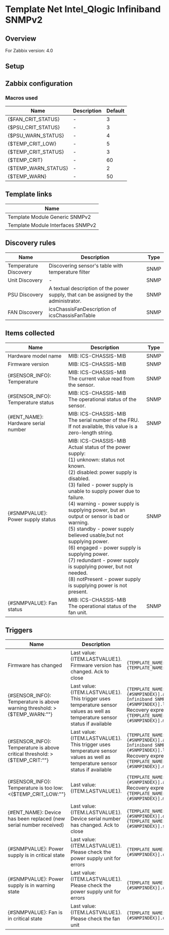 
# Template Net Intel_Qlogic Infiniband SNMPv2

## Overview

For Zabbix version: 4.0  

## Setup


## Zabbix configuration


### Macros used

|Name|Description|Default|
|----|-----------|-------|
|{$FAN_CRIT_STATUS}|-|3|
|{$PSU_CRIT_STATUS}|-|3|
|{$PSU_WARN_STATUS}|-|4|
|{$TEMP_CRIT_LOW}|-|5|
|{$TEMP_CRIT_STATUS}|-|3|
|{$TEMP_CRIT}|-|60|
|{$TEMP_WARN_STATUS}|-|2|
|{$TEMP_WARN}|-|50|

## Template links

|Name|
|----|
|Template Module Generic SNMPv2|
|Template Module Interfaces SNMPv2|

## Discovery rules

|Name|Description|Type|
|----|-----------|----|
|Temperature Discovery|Discovering sensor's table with temperature filter|SNMP|
|Unit Discovery|-|SNMP|
|PSU Discovery|A textual description of the power supply, that can be assigned by the administrator.|SNMP|
|FAN Discovery|icsChassisFanDescription of icsChassisFanTable|SNMP|

## Items collected

|Name|Description|Type|
|----|-----------|----|
|Hardware model name|MIB: ICS-CHASSIS-MIB</br>|SNMP|
|Firmware version|MIB: ICS-CHASSIS-MIB</br>|SNMP|
|{#SENSOR_INFO}: Temperature|MIB: ICS-CHASSIS-MIB</br>The current value read from the sensor.|SNMP|
|{#SENSOR_INFO}: Temperature status|MIB: ICS-CHASSIS-MIB</br>The operational status of the sensor.|SNMP|
|{#ENT_NAME}: Hardware serial number|MIB: ICS-CHASSIS-MIB</br>The serial number of the FRU.  If not available, this value is a zero-length string.|SNMP|
|{#SNMPVALUE}: Power supply status|MIB: ICS-CHASSIS-MIB</br>Actual status of the power supply:</br>(1) unknown: status not known.</br>(2) disabled: power supply is disabled.</br>(3) failed - power supply is unable to supply power due to failure.</br>(4) warning - power supply is supplying power, but an output or sensor is bad or warning.</br>(5) standby - power supply believed usable,but not supplying power.</br>(6) engaged - power supply is supplying power.</br>(7) redundant - power supply is supplying power, but not needed.</br>(8) notPresent - power supply is supplying power is not present.|SNMP|
|{#SNMPVALUE}: Fan status|MIB: ICS-CHASSIS-MIB</br>The operational status of the fan unit.|SNMP|


## Triggers

|Name|Description|Expression|Severity|
|----|-----------|----|----|
|Firmware has changed|Last value: {ITEM.LASTVALUE1}.</br>Firmware version has changed. Ack to close|`{TEMPLATE_NAME:system.hw.firmware.diff()}=1 and {TEMPLATE_NAME:system.hw.firmware.strlen()}>0`|INFO|
|{#SENSOR_INFO}: Temperature is above warning threshold: >{$TEMP_WARN:""}|Last value: {ITEM.LASTVALUE1}.</br>This trigger uses temperature sensor values as well as temperature sensor status if available|`{TEMPLATE_NAME:sensor.temp.value[icsChassisSensorSlotValue.{#SNMPINDEX}].avg(5m)}>{$TEMP_WARN:""} or {Template Net Intel_Qlogic Infiniband SNMPv2:sensor.temp.status[icsChassisSensorSlotOperStatus.{#SNMPINDEX}].last(0)}={$TEMP_WARN_STATUS}`</br>Recovery expression: `{TEMPLATE_NAME:sensor.temp.value[icsChassisSensorSlotValue.{#SNMPINDEX}].max(5m)}<{$TEMP_WARN:""}-3`|WARNING|
|{#SENSOR_INFO}: Temperature is above critical threshold: >{$TEMP_CRIT:""}|Last value: {ITEM.LASTVALUE1}.</br>This trigger uses temperature sensor values as well as temperature sensor status if available|`{TEMPLATE_NAME:sensor.temp.value[icsChassisSensorSlotValue.{#SNMPINDEX}].avg(5m)}>{$TEMP_CRIT:""} or {Template Net Intel_Qlogic Infiniband SNMPv2:sensor.temp.status[icsChassisSensorSlotOperStatus.{#SNMPINDEX}].last(0)}={$TEMP_CRIT_STATUS}`</br>Recovery expression: `{TEMPLATE_NAME:sensor.temp.value[icsChassisSensorSlotValue.{#SNMPINDEX}].max(5m)}<{$TEMP_CRIT:""}-3`|HIGH|
|{#SENSOR_INFO}: Temperature is too low: <{$TEMP_CRIT_LOW:""}|Last value: {ITEM.LASTVALUE1}.|`{TEMPLATE_NAME:sensor.temp.value[icsChassisSensorSlotValue.{#SNMPINDEX}].avg(5m)}<{$TEMP_CRIT_LOW:""}`</br>Recovery expression: `{TEMPLATE_NAME:sensor.temp.value[icsChassisSensorSlotValue.{#SNMPINDEX}].min(5m)}>{$TEMP_CRIT_LOW:""}+3`|AVERAGE|
|{#ENT_NAME}: Device has been replaced (new serial number received)|Last value: {ITEM.LASTVALUE1}.</br>Device serial number has changed. Ack to close|`{TEMPLATE_NAME:system.hw.serialnumber[icsChassisSystemUnitFruSerialNumber.{#SNMPINDEX}].diff()}=1 and {TEMPLATE_NAME:system.hw.serialnumber[icsChassisSystemUnitFruSerialNumber.{#SNMPINDEX}].strlen()}>0`|INFO|
|{#SNMPVALUE}: Power supply is in critical state|Last value: {ITEM.LASTVALUE1}.</br>Please check the power supply unit for errors|`{TEMPLATE_NAME:sensor.psu.status[icsChassisPowerSupplyEntry.{#SNMPINDEX}].count(#1,{$PSU_CRIT_STATUS},eq)}=1`|AVERAGE|
|{#SNMPVALUE}: Power supply is in warning state|Last value: {ITEM.LASTVALUE1}.</br>Please check the power supply unit for errors|`{TEMPLATE_NAME:sensor.psu.status[icsChassisPowerSupplyEntry.{#SNMPINDEX}].count(#1,{$PSU_WARN_STATUS},eq)}=1`|WARNING|
|{#SNMPVALUE}: Fan is in critical state|Last value: {ITEM.LASTVALUE1}.</br>Please check the fan unit|`{TEMPLATE_NAME:sensor.fan.status[icsChassisFanOperStatus.{#SNMPINDEX}].count(#1,{$FAN_CRIT_STATUS},eq)}=1`|AVERAGE|


